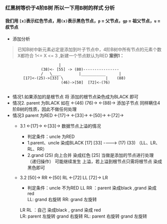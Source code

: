 ### 红黑树等价于4阶B树 所以一下用B树的样式 分析
#### 我们用 `[x]`表示红色节点，用`(x)`表示黑色节点，`p` = 父节点，`gp` = 祖父节点，`u` = 叔节点

- 添加分析
> 已知B树中新元素必定是添加到叶子节点中，4阶B树中所有节点的元素个数X都符合 1<= X <= 3 ,新建一个节点默认为RED
**案例1：** 
```
                        |                  
                (38)<- [55] -> (80)----------------     
                /   \____        |___________      |
        [17]<-(25)->[33] \                   |    (88)
                         (46)->[50]  [72]<-(76)
    
```
- 情况1.如果添加的是根节点 将 添加的根节点染色成为BLACK 即可
- 情况2. parent  为BLACK 如在  <-(46)    (76)->   <-(88)-> 添加子节点 同样瞒住4阶B树的性质，因此不做任何处理
- 情况3 parent 为RED   <-[17]-> <-[33]-> <-[50]-> <-[72]->
    - 3.1 <-[17]-> <-[33]-> 数据节点上溢的情况 
        - 判定条件：uncle 为RED 
        - 1.parent、uncle 染成BLACK [17] [33]   ---->  (17)  (33) （LL、LR、RL、RR）
        - 2.grand (25) 向上合并 染成红色 [25] 当做是添加的节点进行处理（递归操作） 可能继续发生 上溢，若上溢到根节点只需将根节点 染成黑色即可
    - 3.2 [50]->   RR
            <-[50]   RL
            <-[72]   LL
            [72]->   LR
        - 判定条件：uncle 不为RED 
        LL RR ：parent 染成black ,grand 染成 red      
        LL: grand 右旋转
        RR: grand 左旋转
        
        LR RL ：自己 染成black , grand 染成 red      
        LR:  parent 左旋转 grand 右旋转
        RL: parent 右旋转 grand 左旋转

